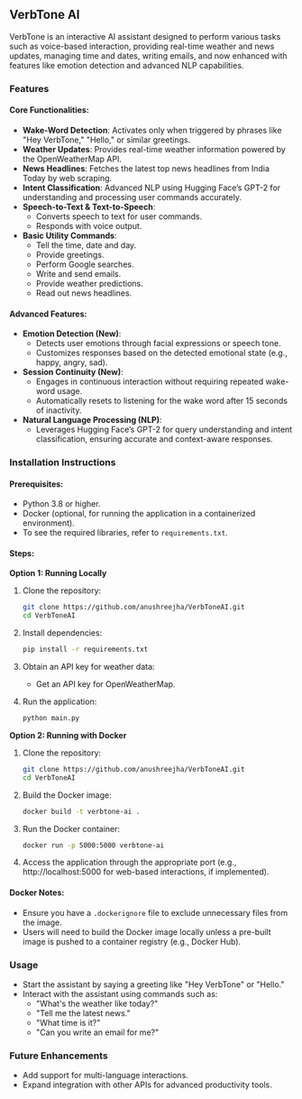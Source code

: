 ## VerbTone AI

VerbTone is an interactive AI assistant designed to perform various tasks such as voice-based interaction, providing real-time weather and news updates, managing time and dates, writing emails, and now enhanced with features like emotion detection and advanced NLP capabilities.

### Features

#### Core Functionalities:
- **Wake-Word Detection**: Activates only when triggered by phrases like "Hey VerbTone," "Hello," or similar greetings.
- **Weather Updates**: Provides real-time weather information powered by the OpenWeatherMap API.
- **News Headlines**: Fetches the latest top news headlines from India Today by web scraping.
- **Intent Classification**: Advanced NLP using Hugging Face’s GPT-2 for understanding and processing user commands accurately.
- **Speech-to-Text & Text-to-Speech**:
  - Converts speech to text for user commands.
  - Responds with voice output.
- **Basic Utility Commands**:
  - Tell the time, date and day.
  - Provide greetings.
  - Perform Google searches.
  - Write and send emails.
  - Provide weather predictions.
  - Read out news headlines.

#### Advanced Features:
- **Emotion Detection (New)**:
  - Detects user emotions through facial expressions or speech tone.
  - Customizes responses based on the detected emotional state (e.g., happy, angry, sad).
- **Session Continuity (New)**:
  - Engages in continuous interaction without requiring repeated wake-word usage.
  - Automatically resets to listening for the wake word after 15 seconds of inactivity.
- **Natural Language Processing (NLP)**:
  - Leverages Hugging Face’s GPT-2 for query understanding and intent classification, ensuring accurate and context-aware responses.

### Installation Instructions

#### Prerequisites:
- Python 3.8 or higher.
- Docker (optional, for running the application in a containerized environment).
- To see the required libraries, refer to `requirements.txt`.

#### Steps:

**Option 1: Running Locally**

1. Clone the repository:
   ```bash
   git clone https://github.com/anushreejha/VerbToneAI.git
   cd VerbToneAI
   ```

2. Install dependencies:
   ```bash
   pip install -r requirements.txt
   ```

3. Obtain an API key for weather data:
   - Get an API key for OpenWeatherMap.

4. Run the application:
   ```bash
   python main.py
   ```

**Option 2: Running with Docker**

1. Clone the repository:
   ```bash
   git clone https://github.com/anushreejha/VerbToneAI.git
   cd VerbToneAI
   ```

2. Build the Docker image:
   ```bash
   docker build -t verbtone-ai .
   ```

3. Run the Docker container:
   ```bash
   docker run -p 5000:5000 verbtone-ai
   ```

4. Access the application through the appropriate port (e.g., http://localhost:5000 for web-based interactions, if implemented).

#### Docker Notes:
- Ensure you have a `.dockerignore` file to exclude unnecessary files from the image.
- Users will need to build the Docker image locally unless a pre-built image is pushed to a container registry (e.g., Docker Hub).

### Usage

- Start the assistant by saying a greeting like "Hey VerbTone" or "Hello."
- Interact with the assistant using commands such as:
  - "What's the weather like today?"
  - "Tell me the latest news."
  - "What time is it?"
  - "Can you write an email for me?"

### Future Enhancements

- Add support for multi-language interactions.
- Expand integration with other APIs for advanced productivity tools.
